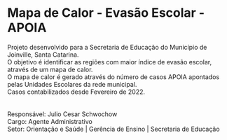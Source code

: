 # Mapa de Calor - Evasão Escolar - APOIA

 Projeto desenvolvido para a Secretaria de Educação do Município de Joinville, Santa Catarina. </br>
 O objetivo é identificar as regiões com maior índice de evasão escolar, através de um mapa de calor.<br>
 O mapa de calor é gerado através do número de casos APOIA apontados pelas Unidades Escolares da rede municipal. </br>
 Casos contabilizados desde Fevereiro de 2022.</br>
 <br></br>
 Responsável: Julio Cesar Schwochow<br>
 Cargo: Agente Administrativo<br>
 Setor: Orientação e Saúde | Gerência de Ensino | Secretaria de Educação
